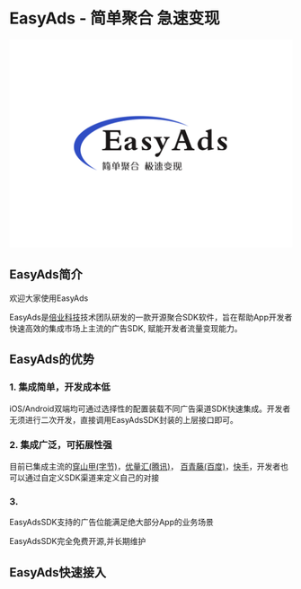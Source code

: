 # EasyAds - 简单聚合 急速变现

![image](./image/easyads_logo.png)

## EasyAds简介

欢迎大家使用EasyAds

EasyAds是[倍业科技](http://www.bayescom.com/)技术团队研发的一款开源聚合SDK软件，旨在帮助App开发者快速高效的集成市场上主流的广告SDK, 赋能开发者流量变现能力。

## EasyAds的优势

### 1. 集成简单，开发成本低
iOS/Android双端均可通过选择性的配置装载不同广告渠道SDK快速集成。开发者无须进行二次开发，直接调用EasyAdsSDK封装的上层接口即可。

### 2. 集成广泛，可拓展性强
目前已集成主流的[穿山甲(字节)](https://www.csjplatform.com/union/media/union/download)，[优量汇(腾讯)](https://adnet.qq.com/resource/sdk)，
[百青藤(百度)](https://union.baidu.com/bqt/#/)，[快手](https://u.kuaishou.com/)，开发者也可以通过自定义SDK渠道来定义自己的对接


### 3. 

EasyAdsSDK支持的广告位能满足绝大部分App的业务场景

EasyAdsSDK完全免费开源,并长期维护

## EasyAds快速接入

